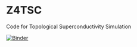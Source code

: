# Z4TSC
Code for Topological Superconductivity Simulation

[![Binder](https://mybinder.org/badge_logo.svg)](https://mybinder.org/v2/gh/hanzhihua72/top/master)
